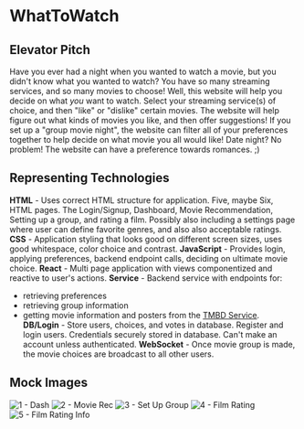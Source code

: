 # WhatToWatch
## Elevator Pitch
Have you ever had a night when you wanted to watch a movie, but you didn't know what you wanted to watch? You have so many streaming services, and so many movies to choose! Well, this website will help you decide on what *you* want to watch.
Select your streaming service(s) of choice, and then "like" or "dislike" certain movies. The website will help figure out what kinds of movies you like, and then offer suggestions! If you set up a "group movie night", the website can filter all of your preferences together to help decide on what movie you all would like! Date night? No problem! The website can have a preference towards romances. ;)

## Representing Technologies
**HTML** - Uses correct HTML structure for application. Five, maybe Six, HTML pages. The Login/Signup, Dashboard, Movie Recommendation, Setting up a group, and rating a film. Possibly also including a settings page where user can define favorite genres, and also also acceptable ratings.
**CSS** - Application styling that looks good on different screen sizes, uses good whitespace, color choice and contrast.
**JavaScript** - Provides login, applying preferences, backend endpoint calls, deciding on ultimate movie choice.
**React** - Multi page application with views componentized and reactive to user's actions.
**Service** - Backend service with endpoints for:
- retrieving preferences
- retrieving group information 
- getting movie information and posters from the [TMBD Service](developer.themoviedb.org).
**DB/Login** - Store users, choices, and votes in database. Register and login users. Credentials securely stored in database. Can't make an account unless authenticated.
**WebSocket** - Once movie group is made, the movie choices are broadcast to all other users.


## Mock Images
![1 - Dash](https://github.com/user-attachments/assets/effcdabe-26f0-4bcd-859b-51fb7ae99704)
![2 - Movie Rec](https://github.com/user-attachments/assets/9e867d01-f45c-41ae-aa1e-4ec06fc62e83)
![3 - Set Up Group](https://github.com/user-attachments/assets/7a7801f9-f0a0-4f95-ad1e-1e462651485d)
![4 - Film Rating](https://github.com/user-attachments/assets/42a161d9-45b1-4176-8a20-83c2d7e236ff)
![5 - Film Rating Info](https://github.com/user-attachments/assets/5a0007b0-f76d-4f79-b544-ef9266c98de7)
